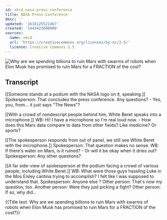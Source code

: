 ```yaml
---
id: xkcd.nasa-press-conference
title: NASA Press Conference
desc: ''
updated: '1616125521467'
created: '1443423600000'
sources:
  name: xkcd
  url: 'https://creativecommons.org/licenses/by-nc/2.5/'
  license: Creative Commons 2.5
---
```

![Why are we spending billions to ruin Mars with swarms of robots when Elon Musk has promised to ruin Mars for a FRACTION of the cost?](https://imgs.xkcd.com/comics/nasa_press_conference.png)

## Transcript
[[Someone stands at a podium with the NASA logo on it, speaking.]]
Spokesperson: That concludes the press conference. Any questions? - Yes, you, from... it just says "The News"?

[[With a crowd of nondescript people behind him, White Beret speaks into a microphone.]]
WB: Hi! I have a microphone so I'm real loud now. - How does this Mars data compare to data from other fields? Like medicine? Or sports?

[[The spokesperson responds from out of panel, we still see White Beret with the microphone.]]
Spokesperson: That question makes no sense.
WB: If there's water on Mars, is it ruined? - Or will it be okay when it dries out?
Spokesperson: Any 
other
 questions?

[[A far side-view of spokesperson at the podium facing a crowd of various people, including White Beret.]]
WB: What were those guys hassling Luke in the Mos Eisley cantina trying to accomplish? I felt like I was supposed to understand that.
Spokesperson: Anyone 
else
?
Other person: That's now my question, too.
Another person: Were they just picking a fight?
Other person: If so, why did...

{{Title text: Why are we spending billions to ruin Mars with swarms of robots when Elon Musk has promised to ruin Mars for a FRACTION of the cost?}}
